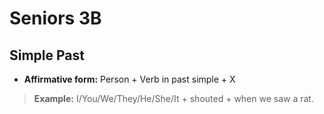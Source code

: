 # Seniors 3B
## Simple Past
* __Affirmative form:__ Person + Verb in past simple + X
> __Example:__ I/You/We/They/He/She/It + shouted + when we saw a rat.

